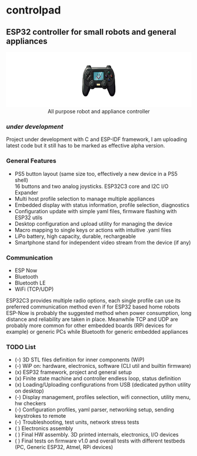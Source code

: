 # controlpad
## ESP32 controller for small robots and general appliances
<div align="center">
  <picture>
    <img src="logo.png" height="150" alt="Linux Logo">
  </picture><br>
All purpose robot and appliance controller
</div>


### _under development_
Project under development with C and ESP-IDF framework, I am uploading latest code
but it still has to be marked as effective alpha version.


### General Features
- PS5 button layout (same size too, effectively a new device in a PS5 shell)  
  16 buttons and two analog joysticks. ESP32C3 core and I2C I/O Expander
- Multi host profile selection to manage multiple appliances
- Embedded display with status information, profile selection, diagnostics
- Configuration update with simple yaml files, firmware flashing with ESP32 utils
- Desktop configuration and upload utility for managing the device
- Macro mapping to single keys or actions with intuitive .yaml files
- LiPo battery, high capacity, durable, rechargeable
- Smartphone stand for independent video stream from the device (if any)


### Communication
- ESP Now
- Bluetooth
- Bluetooth LE
- WiFi (TCP/UDP)

ESP32C3 provides multiple radio options, each single profile can use its preferred
communication method even if for ESP32 based home robots ESP-Now is probably the
suggested method when power consumption, long distance and reliability are taken in
place. Meanwhile TCP and UDP are probably more common for other embedded boards
(RPi devices for example) or generic PCs while Bluetooth for generic embedded
appliances


### TODO List
- (-) 3D STL files definition for inner components (WiP)
- (-) WiP on: hardware, electronics, software (CLI util and builtin firmware)
- (x) ESP32 framework, project and general setup
- (x) Finite state machine and controller endless loop, status definition
- (x) Loading/Uploading configurations from USB (dedicated python utility on desktop)
- (-) Display management, profiles selection, wifi connection, utility menu, hw checkers
- (-) Configuration profiles, yaml parser, networking setup, sending keystrokes to remote
- (-) Troubleshooting, test units, network stress tests
- ( ) Electronics assembly
- ( ) Final HW assembly. 3D printed internals, electronics, I/O devices
- ( ) Final tests on firmware v1.0 and overall tests with different testbeds (PC,
      Generic ESP32, Atmel, RPi devices)
